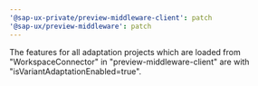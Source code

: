 ```yaml
---
'@sap-ux-private/preview-middleware-client': patch
'@sap-ux/preview-middleware': patch
---
```


The features for all adaptation projects which are loaded from "WorkspaceConnector" in "preview-middleware-client" are with "isVariantAdaptationEnabled=true".
